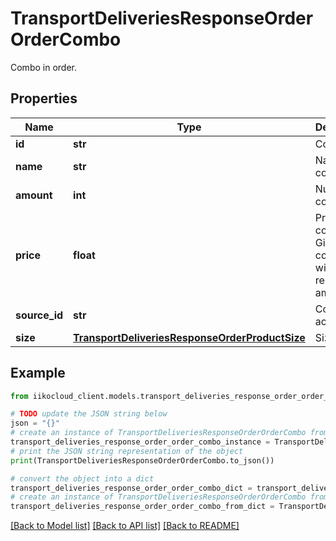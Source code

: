 # TransportDeliveriesResponseOrderOrderCombo

Combo in order.

## Properties

Name | Type | Description | Notes
------------ | ------------- | ------------- | -------------
**id** | **str** | Combo ID. | 
**name** | **str** | Name of combo. | 
**amount** | **int** | Number of combos. | 
**price** | **float** | Price of combo. Given for 1 combo, without regard to amount. | 
**source_id** | **str** | Combo action ID. | 
**size** | [**TransportDeliveriesResponseOrderProductSize**](TransportDeliveriesResponseOrderProductSize.md) | Size. | [optional] 

## Example

```python
from iikocloud_client.models.transport_deliveries_response_order_order_combo import TransportDeliveriesResponseOrderOrderCombo

# TODO update the JSON string below
json = "{}"
# create an instance of TransportDeliveriesResponseOrderOrderCombo from a JSON string
transport_deliveries_response_order_order_combo_instance = TransportDeliveriesResponseOrderOrderCombo.from_json(json)
# print the JSON string representation of the object
print(TransportDeliveriesResponseOrderOrderCombo.to_json())

# convert the object into a dict
transport_deliveries_response_order_order_combo_dict = transport_deliveries_response_order_order_combo_instance.to_dict()
# create an instance of TransportDeliveriesResponseOrderOrderCombo from a dict
transport_deliveries_response_order_order_combo_from_dict = TransportDeliveriesResponseOrderOrderCombo.from_dict(transport_deliveries_response_order_order_combo_dict)
```
[[Back to Model list]](../README.md#documentation-for-models) [[Back to API list]](../README.md#documentation-for-api-endpoints) [[Back to README]](../README.md)


